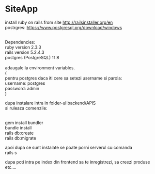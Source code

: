 # SiteApp
install ruby on rails from site http://railsinstaller.org/en<br/>
postrgres: https://www.postgresql.org/download/windows<br/>

<br/>
Dependencies:<br/>
ruby version 2.3.3<br/>
rails version 5.2.4.3<br/>
postgres (PostgreSQL) 11.8<br/>
<br/>
adaugale la environment variables.<br/>
(<br/>
pentru postgres daca iti cere sa setezi username si parola:<br/>
username: postgres<br/>
password: admin<br/>
)<br/>

dupa instalare intra in folder-ul backend/APIS<br/>
si ruleaza comenzile:<br/>

<br/>
gem install bundler <br/>
bundle install <br/>
rails db:create <br/>
rails db:migrate <br/>

apoi dupa ce sunt instalate se poate porni serverul cu comanda
<br/>
rails s<br/>

dupa poti intra pe index din frontend sa te inregistrezi, sa creezi produse etc....

